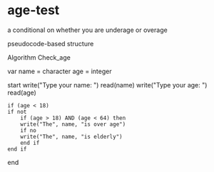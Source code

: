 # age-test
a conditional on whether you are underage or overage


pseudocode-based structure 

Algorithm Check_age

var 
	name = character 
	age = integer
	
start 
	write("Type your name: ")
	read(name)
	write("Type your age: ")
	read(age)
	

	
	if (age < 18)
	if not 
		if (age > 18) AND (age < 64) then
		write("The", name, "is over age")
		if no
		write("The", name, "is elderly")
		end if
	end if
end


